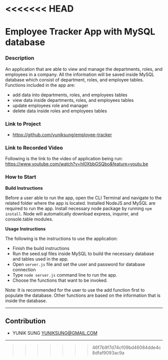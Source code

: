 <<<<<<< HEAD
=======
# Employee Tracker App with MySQL database

### Description

An application that are able to view and manage the departments, roles, and employees in a company. All the information will be saved inside MySQL database which consist of department, roles, and employee tables. Functions included in the app are:
* add data into departments, roles, and employees tables
* view data inside departments, roles, and employees tables
* update employees role and manager
* delete data inside  roles and employees tables

### Link to Project

* https://github.com/yuniksung/employee-tracker


### Link to Recorded Video

Following is the link to the video of application being run:
https://www.youtube.com/watch?v=hI0XbbGSQbo&feature=youtu.be

### How to Start

**Build Instructions**

Before a user able to run the app, open the CLI Terminal and navigate to the related folder where the app is located. Installed NodeJS and MySQL are required to run the app. Install necessary node package by running `npm install`. Node will automatically download express, inquirer, and console.table modules.

**Usage Instructions**

The following is the instructions to use the application:
* Finish the build instructions
* Run the seed.sql files inside MySQL to build the necessary database and tables used in the app.
* Open `server.js` file and set the user and password for database connection
* Type `node server.js` command line to run the app.
* Choose the functions that want to be invoked.

Note: It is recommended for the user to use the add function first to populate the database. Other functions are based on the information that is inside the database.


---
## Contribution
- YUNIK SUNG <YUNIKSUNG@GMAIL.COM>
---
>>>>>>> 46f7b9f7d74cf09bd46084dde4c8dfaf9093ac9a
